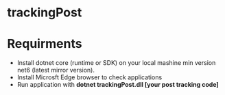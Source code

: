# trackingPost
# Requirments
  - Install dotnet core (runtime or SDK) on your local mashine min version net6 (latest mirror version).
  - Install Microsft Edge browser to check applications
  - Run application with **dotnet trackingPost.dll [your post tracking code]**
